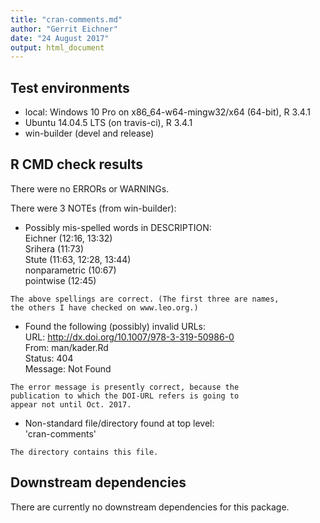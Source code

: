 ```yaml
---
title: "cran-comments.md"
author: "Gerrit Eichner"
date: "24 August 2017"
output: html_document
---
```


## Test environments
* local: Windows 10 Pro on x86_64-w64-mingw32/x64 (64-bit), R 3.4.1
* Ubuntu 14.04.5 LTS (on travis-ci), R 3.4.1
* win-builder (devel and release)

## R CMD check results
There were no ERRORs or WARNINGs. 

There were 3 NOTEs (from win-builder):

* Possibly mis-spelled words in DESCRIPTION:  
  Eichner (12:16, 13:32)  
  Srihera (11:73)  
  Stute (11:63, 12:28, 13:44)  
  nonparametric (10:67)  
  pointwise (12:45)  
```
The above spellings are correct. (The first three are names,
the others I have checked on www.leo.org.)
```

* Found the following (possibly) invalid URLs:  
  URL: http://dx.doi.org/10.1007/978-3-319-50986-0  
    From: man/kader.Rd  
    Status: 404  
    Message: Not Found
```
The error message is presently correct, because the
publication to which the DOI-URL refers is going to
appear not until Oct. 2017.
```

* Non-standard file/directory found at top level:  
  'cran-comments'
```
The directory contains this file.
```

## Downstream dependencies
There are currently no downstream dependencies for this
package.

